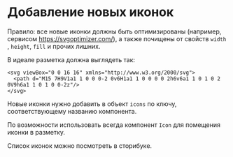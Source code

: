 # Добавление новых иконок

Правило: все новые иконки должны быть оптимизированы (например,
сервисом https://svgoptimizer.com/), а также почищены от свойств `width`
, `height`, `fill` и прочих лишних.

В идеале разметка должна выглядеть так:

```
<svg viewBox="0 0 16 16" xmlns="http://www.w3.org/2000/svg">
  <path d="M15 7H9V1a1 1 0 0 0-2 0v6H1a1 1 0 0 0 0 2h6v6a1 1 0 1 0 2 0V9h6a1 1 0 1 0 0-2z"/>
</svg>
```

Новые иконки нужно добавить в объект `icons` по ключу, соответствующему названию
компонента.

По возможности использовать всегда компонент `Icon` для помещения иконки в
разметку.

Список иконок можно посмотреть в сторибуке.
